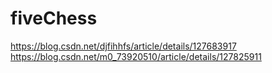 # fiveChess
https://blog.csdn.net/djfihhfs/article/details/127683917  
https://blog.csdn.net/m0_73920510/article/details/127825911
